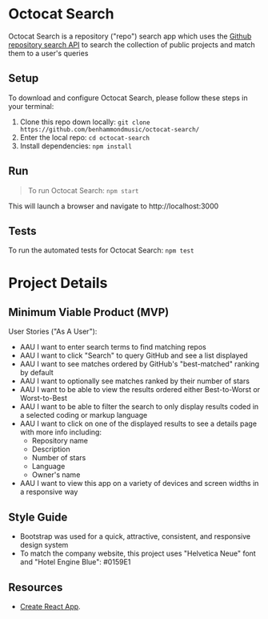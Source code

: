 # Octocat Search

Octocat Search is a repository ("repo") search app which uses the [Github repository search API](https://docs.github.com/en/rest/reference/search#search-repositories) to search the collection of public projects and match them to a user's queries

## Setup

To download and configure Octocat Search, please follow these steps in your terminal:

1. Clone this repo down locally: `git clone https://github.com/benhammondmusic/octocat-search/`
2. Enter the local repo: `cd octocat-search`
3. Install dependencies: `npm install`

## Run

> To run Octocat Search: `npm start`

This will launch a browser and navigate to http://localhost:3000

## Tests

To run the automated tests for Octocat Search: `npm test`

# Project Details

## Minimum Viable Product (MVP)

User Stories ("As A User"):

- AAU I want to enter search terms to find matching repos
- AAU I want to click "Search" to query GitHub and see a list displayed
- AAU I want to see matches ordered by GitHub's "best-matched" ranking by default
- AAU I want to optionally see matches ranked by their number of stars
- AAU I want to be able to view the results ordered either Best-to-Worst or Worst-to-Best
- AAU I want to be able to filter the search to only display results coded in a selected coding or markup language
- AAU I want to click on one of the displayed results to see a details page with more info including:
  - Repository name
  - Description
  - Number of stars
  - Language
  - Owner's name
- AAU I want to view this app on a variety of devices and screen widths in a responsive way

## Style Guide

- Bootstrap was used for a quick, attractive, consistent, and responsive design system
- To match the company website, this project uses "Helvetica Neue" font and "Hotel Engine Blue": #0159E1

## Resources

- [Create React App](https://github.com/facebook/create-react-app).
